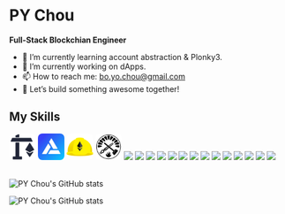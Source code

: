 # PY Chou

**Full-Stack Blockchian Engineer**

- 🌱 I’m currently learning account abstraction & Plonky3.
- 🔭 I’m currently working on dApps.
- 📫 How to reach me: bo.yo.chou@gmail.com
- 🚀 Let’s build something awesome together! 

## My Skills

<div>
  <img src="https://github.com/yoyoj1023/yoyoj1023/blob/main/assets/favicon.png?raw=true" width="48" height="48" style="border-radius: 8px;">
  <img src="https://github.com/yoyoj1023/yoyoj1023/blob/main/assets/alchemy.png?raw=true" width="48" height="48" style="border-radius: 8px;">
  <img src="https://github.com/yoyoj1023/yoyoj1023/blob/main/assets/hardhat.png?raw=true" width="48" height="48" style="border-radius: 8px;">
  <img src="https://github.com/yoyoj1023/yoyoj1023/blob/main/assets/foundry.png?raw=true" width="48" height="48" style="border-radius: 8px;">
  <img src="https://skillicons.dev/icons?i=solidity" />
  <img src="https://skillicons.dev/icons?i=rust" />
  <img src="https://skillicons.dev/icons?i=react"/>
  <img src="https://skillicons.dev/icons?i=nextjs"/>
  <img src="https://skillicons.dev/icons?i=js"/>
  <img src="https://skillicons.dev/icons?i=ts"/>
  <img src="https://skillicons.dev/icons?i=html"/>
  <img src="https://skillicons.dev/icons?i=django"/>
  <img src="https://skillicons.dev/icons?i=mysql"/>
  <img src="https://skillicons.dev/icons?i=postgres"/>
  <img src="https://skillicons.dev/icons?i=py"/>
  <img src="https://skillicons.dev/icons?i=docker"/>
  <img src="https://skillicons.dev/icons?i=git"/>
  <img src="https://skillicons.dev/icons?i=github"/>
  <br/><br/>
</div>



![PY Chou's GitHub stats](https://github-readme-stats.vercel.app/api?username=yoyoj1023\&show_icons=true\&rank_icon=percentile\&theme=algolia\&border_radius=10)

![PY Chou's GitHub stats](https://github-readme-stats.vercel.app/api?username=yoyoj1023\&show_icons=true\&theme=algolia\&border_radius=10)

<!--
**yoyoj1023/yoyoj1023** is a ✨ _special_ ✨ repository because its `README.md` (this file) appears on your GitHub profile.

<p><img align="left" src="https://github-readme-stats.vercel.app/api?username=yoyoj1023&show_icons=ture" alt="yoyoj1023" /></p>

![PY Chou's GitHub stats](https://github-readme-stats.vercel.app/api?username=yoyoj1023\&rank_icon=percentile\&locale=en\&theme=algolia\&bg_color=0,000000,130F40\&layout=compact\&border_radius=10)

Here are some ideas to get you started:

- 🔭 I’m currently working on ...
- 🌱 I’m currently learning ...
- 👯 I’m looking to collaborate on ...
- 🤔 I’m looking for help with ...
- 💬 Ask me about ...
- 📫 How to reach me: ...
- 😄 Pronouns: ...
- ⚡ Fun fact: ...
-->
